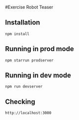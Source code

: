 #Exercise Robot Teaser

## Installation

	npm install

## Running in prod mode

	npm starrun prodserver

## Running in dev mode

	npm run devserver


## Checking

	http://localhost:3000
